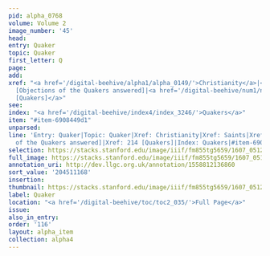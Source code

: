 ```yaml
---
pid: alpha_0768
volume: Volume 2
image_number: '45'
head:
entry: Quaker
topic: Quaker
first_letter: Q
page:
add:
xref: "<a href='/digital-beehive/alpha1/alpha_0149/'>Christianity</a>|<a href='/digital-beehive/alpha4/alpha_0829/'>Saints</a>|1053
  [Objections of the Quakers answered]|<a href='/digital-beehive/num1/num_0226/'>214
  [Quakers]</a>"
see:
index: "<a href='/digital-beehive/index4/index_3246/'>Quakers</a>"
item: "#item-6908449d1"
unparsed:
line: 'Entry: Quaker|Topic: Quaker|Xref: Christianity|Xref: Saints|Xref: 1053 [Objections
  of the Quakers answered]|Xref: 214 [Quakers]|Index: Quakers|#item-6908449d1'
selection: https://stacks.stanford.edu/image/iiif/fm855tg5659/1607_0512/286,1168,3076,481/full/0/default.jpg
full_image: https://stacks.stanford.edu/image/iiif/fm855tg5659/1607_0512/full/full/0/default.jpg
annotation_uri: http://dev.llgc.org.uk/annotation/1558812136860
sort_value: '204511168'
insertion:
thumbnail: https://stacks.stanford.edu/image/iiif/fm855tg5659/1607_0512/286,1168,600,180/250,/0/default.jpg
label: Quaker
location: "<a href='/digital-beehive/toc/toc2_035/'>Full Page</a>"
issue:
also_in_entry:
order: '116'
layout: alpha_item
collection: alpha4
---
```

